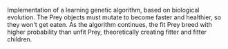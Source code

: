 Implementation of a learning genetic algorithm, based on biological evolution.
The Prey objects must mutate to become faster and healthier, so they won't get
eaten. As the algorithm continues, the fit Prey breed with higher probability
than unfit Prey, theoretically creating fitter and fitter children.
